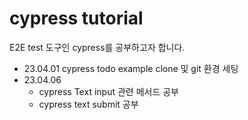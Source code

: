 # cypress tutorial

E2E test 도구인 cypress를 공부하고자 합니다.

- 23.04.01 cypress todo example clone 및 git 환경 세팅
- 23.04.06
  - cypress Text input 관련 메서드 공부
  - cypress text submit 공부
